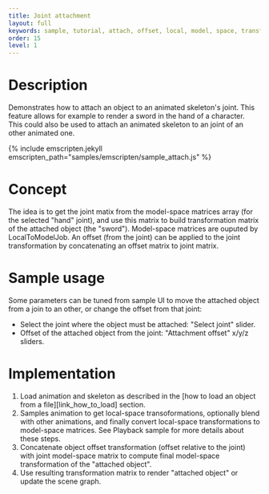```yaml
---
title: Joint attachment
layout: full
keywords: sample, tutorial, attach, offset, local, model, space, transformation, matrix, concatenate
order: 15
level: 1
---
```


Description
===========
Demonstrates how to attach an object to an animated skeleton's joint. This feature allows for example to render a sword in the hand of a character. This could also be used to attach an animated skeleton to an joint of an other animated one.

{% include emscripten.jekyll emscripten_path="samples/emscripten/sample_attach.js" %}

Concept
=======
The idea is to get the joint matix from the model-space matrices array (for the selected "hand" joint), and use this matrix to build transformation matrix of the attached object (the "sword").
Model-space matrices are ouputed by LocalToModelJob. An offset (from the joint) can be applied to the joint transformation by concatenating an offset matrix to joint matrix.

Sample usage
============
Some parameters can be tuned from sample UI to move the attached object from a join to an other, or change the offset from that joint:

- Select the joint where the object must be attached: "Select joint" slider.
- Offset of the attached object from the joint: "Attachment offset" x/y/z sliders.

Implementation
==============
1. Load animation and skeleton as described in the [how to load an object from a file][link_how_to_load] section.
2. Samples animation to get local-space transoformations, optionally blend with other animations, and finally convert local-space transformations to model-space matrices. See Playback sample for more details about these steps.
3. Concatenate object offset transformation (offset relative to the joint) with joint model-space matrix to compute final model-space transformation of the "attached object".  
4. Use resulting transformation matrix to render "attached object" or update the scene graph.